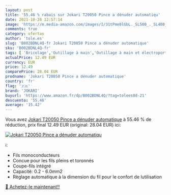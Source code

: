 ```yaml
---
layout: post
title: '55.46 % rabais sur Jokari T20050 Pince a dénuder automatiqu'
date: 2021-10-28 12:57:14
image: 'https://m.media-amazon.com/images/I/31tPme0lGbL._SL500_._SL400_.jpg'
comments: true
category: ofertas
author: 'tole.es'
slug: 'B002BDNL4Q-fr Jokari T20050 Pince a dénuder automatique'
sku: 'B002BDNL4Q-fr'
tags: [ 'Bricolage','Outillage à main','Outillage à main et électroportatif','jokari', ]
actualPrice: 12.49 EUR
currency: EUR
price: 12.49
comparePrice: 28.04 EUR
prodname: 'Jokari T20050 Pince a dénuder automatique'
country: 'fr'
flag: '🇫🇷'
brand: 'JOKARI'
buyurl: 'https://www.amazon.fr/dp/B002BDNL4Q/?tag=tolees0d-21'
descuento: '55.46'
average: '15.42'
---
```


Vous avez [Jokari T20050 Pince a dénuder automatique](https://www.amazon.fr/dp/B002BDNL4Q/?tag=tolees0d-21)  à  55.46 % de réduction, prix final  12.49 EUR (original: 28.04 EUR) ici:

[![Jokari T20050 Pince a dénuder automatiqu](https://m.media-amazon.com/images/I/31tPme0lGbL._SL500_._SL400_.jpg)](https://www.amazon.fr/dp/B002BDNL4Q/?tag=tolees0d-21)

ℹ️:

- Fils monoconducteurs
- Concue pour les fils pleins et toronnés
- Coupe-fils intégré
- Capacité: 0.2 - 6.0mm2
- Règlage automatique à la dimension du fil pour le confort de lutilisation

[🛒 Achetez-le maintenant!!](https://www.amazon.fr/dp/B002BDNL4Q/?tag=tolees0d-21)
